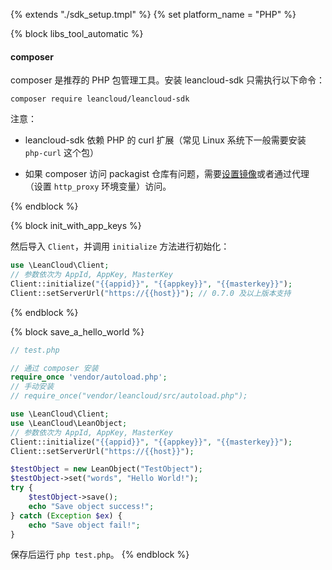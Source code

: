 {% extends "./sdk_setup.tmpl" %}
{% set platform_name = "PHP" %}

{% block libs_tool_automatic %}

#### composer

composer 是推荐的 PHP 包管理工具。安装 leancloud-sdk 只需执行以下命令：
```
composer require leancloud/leancloud-sdk
```

注意：

- leancloud-sdk 依赖 PHP 的 curl 扩展（常见 Linux 系统下一般需要安装 `php-curl` 这个包）


- 如果 composer 访问 packagist 仓库有问题，需要[设置镜像][packagist-mirror]或者通过代理（设置 `http_proxy` 环境变量）访问。

[packagist-mirror]: https://mirrors.aliyun.com/composer/

{% endblock %}

{% block init_with_app_keys %}

然后导入 `Client`，并调用 `initialize` 方法进行初始化：

```php
use \LeanCloud\Client;
// 参数依次为 AppId, AppKey, MasterKey
Client::initialize("{{appid}}", "{{appkey}}", "{{masterkey}}");
Client::setServerUrl("https://{{host}}"); // 0.7.0 及以上版本支持
```
{% endblock %}

{% block save_a_hello_world %}

```php
// test.php

// 通过 composer 安装
require_once 'vendor/autoload.php';
// 手动安装
// require_once("vendor/leancloud/src/autoload.php");

use \LeanCloud\Client;
use \LeanCloud\LeanObject;
// 参数依次为 AppId, AppKey, MasterKey
Client::initialize("{{appid}}", "{{appkey}}", "{{masterkey}}");
Client::setServerUrl("https://{{host}}");

$testObject = new LeanObject("TestObject");
$testObject->set("words", "Hello World!");
try {
    $testObject->save();
    echo "Save object success!";
} catch (Exception $ex) {
    echo "Save object fail!";
}
```

保存后运行 `php test.php`。
{% endblock %}
